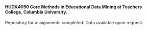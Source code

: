#### HUDK4050 Core Methods in Educational Data Mining at Teachers College, Columbia University.

Repository for assignments completed. Data available upon request.
